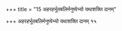 +++
title = "15 अहरहर्भूतबलिर्मनुष्येभ्यो यथाशक्ति दानम्"

+++
अहरहर्भूतबलिर्मनुष्येभ्यो यथाशक्ति दानम् १५